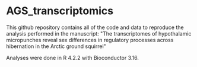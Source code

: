 # AGS_transcriptomics

This github repository contains all of the code and data to reproduce the analysis performed in the manuscript: "The transcriptomes of hypothalamic micropunches reveal sex differences in regulatory processes across hibernation in the Arctic ground squirrel"

Analyses were done in R 4.2.2 with Bioconductor 3.16.
